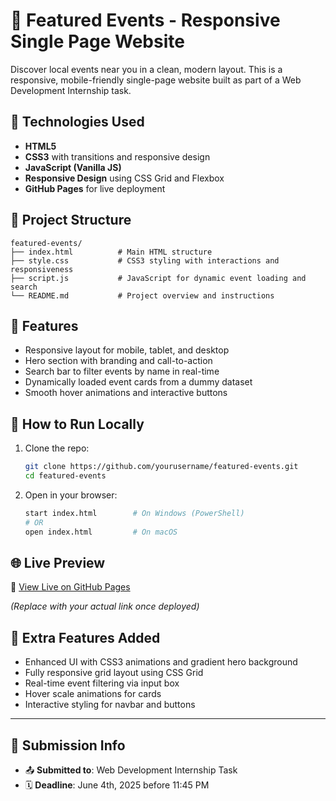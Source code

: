 # 🌟 Featured Events - Responsive Single Page Website

Discover local events near you in a clean, modern layout. This is a responsive, mobile-friendly single-page website built as part of a Web Development Internship task.

## 🔧 Technologies Used

- **HTML5**
- **CSS3** with transitions and responsive design
- **JavaScript (Vanilla JS)**
- **Responsive Design** using CSS Grid and Flexbox
- **GitHub Pages** for live deployment

## 📂 Project Structure

```
featured-events/
├── index.html          # Main HTML structure
├── style.css           # CSS3 styling with interactions and responsiveness
├── script.js           # JavaScript for dynamic event loading and search
└── README.md           # Project overview and instructions
```

## 🧠 Features

- Responsive layout for mobile, tablet, and desktop
- Hero section with branding and call-to-action
- Search bar to filter events by name in real-time
- Dynamically loaded event cards from a dummy dataset
- Smooth hover animations and interactive buttons

## 🚀 How to Run Locally

1. Clone the repo:
   ```bash
   git clone https://github.com/yourusername/featured-events.git
   cd featured-events
   ```

2. Open in your browser:
   ```bash
   start index.html        # On Windows (PowerShell)
   # OR
   open index.html         # On macOS
   ```

## 🌐 Live Preview

🔗 [View Live on GitHub Pages](https://yourusername.github.io/featured-events)

*(Replace with your actual link once deployed)*

## 🙌 Extra Features Added

- Enhanced UI with CSS3 animations and gradient hero background
- Fully responsive grid layout using CSS Grid
- Real-time event filtering via input box
- Hover scale animations for cards
- Interactive styling for navbar and buttons

---

## 📅 Submission Info

- 📤 **Submitted to**: Web Development Internship Task
- 🗓️ **Deadline**: June 4th, 2025 before 11:45 PM
